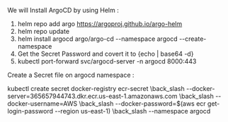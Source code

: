 We will Install ArgoCD by using Helm : 

1. helm repo add argo https://argoproj.github.io/argo-helm
2. helm repo update
3. helm install argocd argo/argo-cd --namespace argocd --create-namespace
4. Get the Secret Password and covert it to {echo <initialadminpassword> | base64 -d}
5. kubectl port-forward svc/argocd-server -n argocd 8000:443

Create a Secret file on argocd namespace : 

kubectl create secret docker-registry ecr-secret \back_slash
  --docker-server=365657944743.dkr.ecr.us-east-1.amazonaws.com \back_slash
  --docker-username=AWS \back_slash
  --docker-password=$(aws ecr get-login-password --region us-east-1) \back_slash
  --namespace argocd
